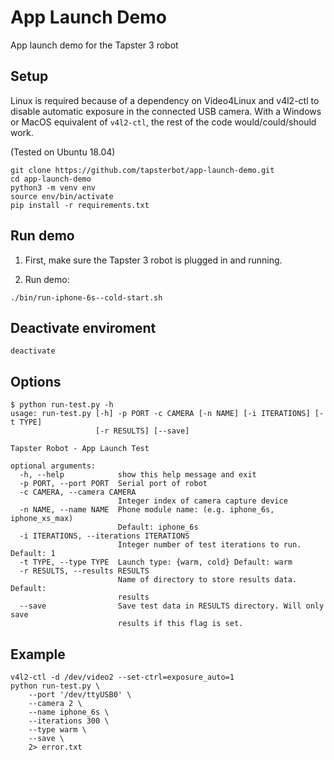# App Launch Demo
App launch demo for the Tapster 3 robot

## Setup

Linux is required because of a dependency on Video4Linux and v4l2-ctl to disable automatic exposure in the connected USB camera.
With a Windows or MacOS equivalent of `v4l2-ctl`, the rest of the code would/could/should work.

(Tested on Ubuntu 18.04)

```
git clone https://github.com/tapsterbot/app-launch-demo.git
cd app-launch-demo
python3 -m venv env
source env/bin/activate
pip install -r requirements.txt
```

## Run demo

1) First, make sure the Tapster 3 robot is plugged in and running.

2) Run demo:

```
./bin/run-iphone-6s--cold-start.sh
```

## Deactivate enviroment

```
deactivate
```

## Options
```
$ python run-test.py -h
usage: run-test.py [-h] -p PORT -c CAMERA [-n NAME] [-i ITERATIONS] [-t TYPE]
                   [-r RESULTS] [--save]

Tapster Robot - App Launch Test

optional arguments:
  -h, --help            show this help message and exit
  -p PORT, --port PORT  Serial port of robot
  -c CAMERA, --camera CAMERA
                        Integer index of camera capture device
  -n NAME, --name NAME  Phone module name: (e.g. iphone_6s, iphone_xs_max)
                        Default: iphone_6s
  -i ITERATIONS, --iterations ITERATIONS
                        Integer number of test iterations to run. Default: 1
  -t TYPE, --type TYPE  Launch type: {warm, cold} Default: warm
  -r RESULTS, --results RESULTS
                        Name of directory to store results data. Default:
                        results
  --save                Save test data in RESULTS directory. Will only save
                        results if this flag is set.
```

## Example
```
v4l2-ctl -d /dev/video2 --set-ctrl=exposure_auto=1
python run-test.py \
    --port '/dev/ttyUSB0' \
    --camera 2 \
    --name iphone_6s \
    --iterations 300 \
    --type warm \
    --save \
    2> error.txt
```
